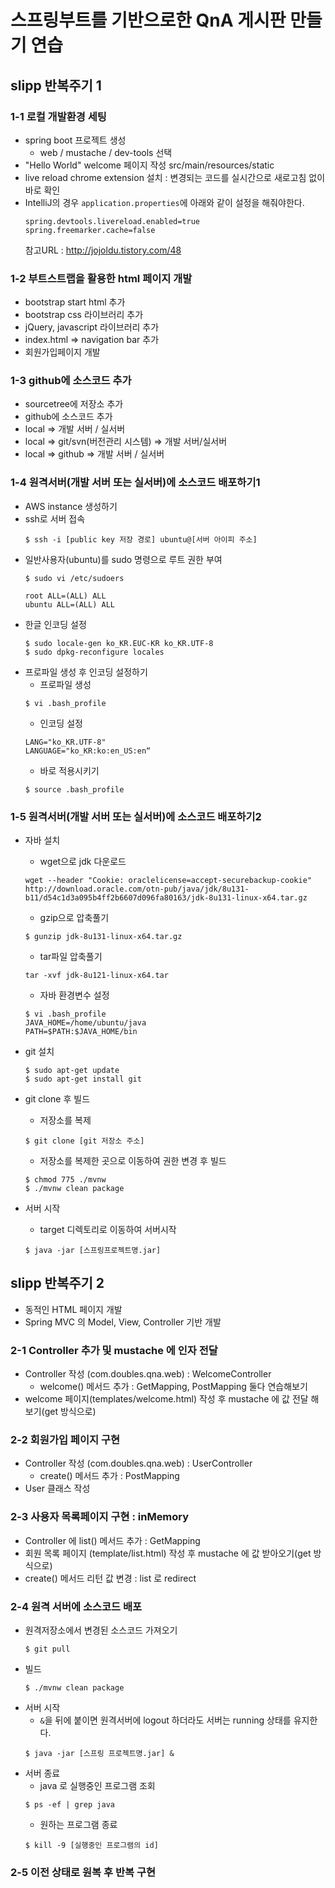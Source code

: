 # 스프링부트를 기반으로한 QnA 게시판 만들기 연습

## slipp 반복주기 1

### 1-1 로컬 개발환경 세팅
* spring boot 프로젝트 생성
	* web / mustache / dev-tools 선택
* "Hello World" welcome 페이지 작성 src/main/resources/static
* live reload chrome extension 설치 : 변경되는 코드를 실시간으로 새로고침 없이 바로 확인
* IntelliJ의 경우 `application.properties`에 아래와 같이 설정을 해줘야한다.
    ```
    spring.devtools.livereload.enabled=true
    spring.freemarker.cache=false
    ```
    참고URL : http://jojoldu.tistory.com/48
    
### 1-2 부트스트랩을 활용한 html 페이지 개발
* bootstrap start html 추가
* bootstrap css 라이브러리 추가
* jQuery, javascript 라이브러리 추가
* index.html => navigation bar 추가
* 회원가입페이지 개발

### 1-3 github에 소스코드 추가
* sourcetree에 저장소 추가
* github에 소스코드 추가
* local => 개발 서버 / 실서버
* local => git/svn(버전관리 시스템) => 개발 서버/실서버
* local => github => 개발 서버 / 실서버 

### 1-4 원격서버(개발 서버 또는 실서버)에 소스코드 배포하기1
* AWS instance 생성하기
* ssh로 서버 접속
	```
	$ ssh -i [public key 저장 경로] ubuntu@[서버 아이피 주소]
	```
* 일반사용자(ubuntu)를 sudo 명령으로 루트 권한 부여
	```
	$ sudo vi /etc/sudoers
	```
	```
	root ALL=(ALL) ALL 
	ubuntu ALL=(ALL) ALL
	```
* 한글 인코딩 설정
	```
	$ sudo locale-gen ko_KR.EUC-KR ko_KR.UTF-8
	$ sudo dpkg-reconfigure locales
	```
* 프로파일 생성 후 인코딩 설정하기
	* 프로파일 생성
	```
	$ vi .bash_profile
	```
	* 인코딩 설정
	```
	LANG="ko_KR.UTF-8" 
	LANGUAGE="ko_KR:ko:en_US:en“
	```
	* 바로 적용시키기
	```
	$ source .bash_profile
	```
### 1-5 원격서버(개발 서버 또는 실서버)에 소스코드 배포하기2
* 자바 설치
	* wget으로 jdk 다운로드
	```
	wget --header "Cookie: oraclelicense=accept-securebackup-cookie" http://download.oracle.com/otn-pub/java/jdk/8u131-b11/d54c1d3a095b4ff2b6607d096fa80163/jdk-8u131-linux-x64.tar.gz
	```
	* gzip으로 압축풀기
	```
	$ gunzip jdk-8u131-linux-x64.tar.gz
	```
	* tar파일 압축풀기
	```
	tar -xvf jdk-8u121-linux-x64.tar
	```
	* 자바 환경변수 설정
	```
	$ vi .bash_profile
	JAVA_HOME=/home/ubuntu/java
	PATH=$PATH:$JAVA_HOME/bin
	```
* git 설치
	```
	$ sudo apt-get update
	$ sudo apt-get install git
	```
	
* git clone 후 빌드
	* 저장소를 복제
	```
	$ git clone [git 저장소 주소]
	```
	* 저장소를 복제한 곳으로 이동하여 권한 변경 후 빌드
	```
	$ chmod 775 ./mvnw
	$ ./mvnw clean package
	```
* 서버 시작
	* target 디렉토리로 이동하여 서버시작
	```
	$ java -jar [스프링프로젝트명.jar]
	```
	
## slipp 반복주기 2
* 동적인 HTML 페이지 개발
* Spring MVC 의 Model, View, Controller 기반 개발

### 2-1 Controller 추가 및 mustache 에 인자 전달
* Controller 작성 (com.doubles.qna.web) : WelcomeController
	* welcome() 메서드 추가 : GetMapping, PostMapping 둘다 연습해보기
* welcome 페이지(templates/welcome.html) 작성 후 mustache 에 값 전달 해보기(get 방식으로)
	
### 2-2 회원가입 페이지 구현
* Controller 작성 (com.doubles.qna.web) : UserController
	* create() 메서드 추가 : PostMapping
* User 클래스 작성
	
### 2-3 사용자 목록페이지 구현 : inMemory
* Controller 에 list() 메서드 추가 : GetMapping
* 회원 목록 페이지 (template/list.html) 작성 후 mustache 에 값 받아오기(get 방식으로)
* create() 메서드 리턴 값 변경 : list 로 redirect

### 2-4 원격 서버에 소스코드 배포
* 원격저장소에서 변경된 소스코드 가져오기
    ```
    $ git pull
    ```
* 빌드
    ```
    $ ./mvnw clean package
    ```
* 서버 시작
    * `&`을 뒤에 붙이면 원격서버에 logout 하더라도 서버는 running 상태를 유지한다.
    ```
    $ java -jar [스프링 프로젝트명.jar] &
    ```
* 서버 종료
    * java 로 실행중인 프로그램 조회
    ```
    $ ps -ef | grep java
    ```
    * 원하는 프로그램 종료
    ```
    $ kill -9 [실행중인 프로그램의 id]
    ```
### 2-5 이전 상태로 원복 후 반복 구현 